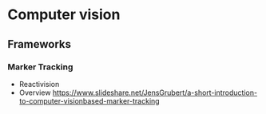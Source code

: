 # Computer vision

## Frameworks

### Marker Tracking

- Reactivision
- Overview https://www.slideshare.net/JensGrubert/a-short-introduction-to-computer-visionbased-marker-tracking
